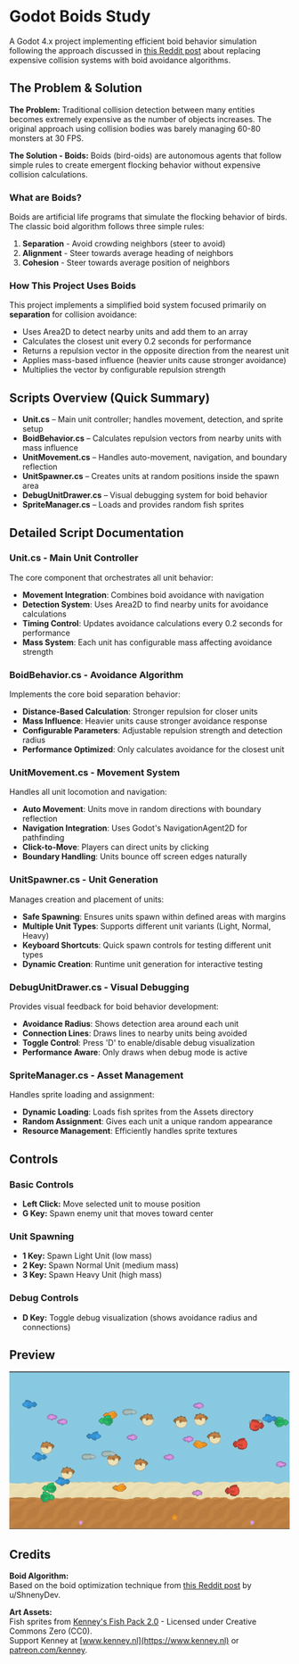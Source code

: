 # Godot Boids Study
A Godot 4.x project implementing efficient boid behavior simulation following the approach discussed in [this Reddit post](https://www.reddit.com/r/godot/comments/1l096sw/collision_was_too_expensive_heres_what_i_did/)
about replacing expensive collision systems with boid avoidance algorithms.

## The Problem & Solution
**The Problem:**
Traditional collision detection between many entities becomes extremely expensive as the number
of objects increases. The original approach using collision bodies was barely managing 60-80
monsters at 30 FPS.

**The Solution - Boids:**
Boids (bird-oids) are autonomous agents that follow simple rules to create emergent flocking
behavior without expensive collision calculations.

### What are Boids?
Boids are artificial life programs that simulate the flocking behavior of birds. The classic boid algorithm follows three simple rules:
1. **Separation** - Avoid crowding neighbors (steer to avoid)
2. **Alignment** - Steer towards average heading of neighbors  
3. **Cohesion** - Steer towards average position of neighbors

### How This Project Uses Boids
This project implements a simplified boid system focused primarily on **separation** for collision avoidance:
- Uses Area2D to detect nearby units and add them to an array
- Calculates the closest unit every 0.2 seconds for performance
- Returns a repulsion vector in the opposite direction from the nearest unit
- Applies mass-based influence (heavier units cause stronger avoidance)
- Multiplies the vector by configurable repulsion strength

## Scripts Overview (Quick Summary)

- **Unit.cs** – Main unit controller; handles movement, detection, and sprite setup
- **BoidBehavior.cs** – Calculates repulsion vectors from nearby units with mass influence
- **UnitMovement.cs** – Handles auto-movement, navigation, and boundary reflection
- **UnitSpawner.cs** – Creates units at random positions inside the spawn area
- **DebugUnitDrawer.cs** – Visual debugging system for boid behavior
- **SpriteManager.cs** – Loads and provides random fish sprites

## Detailed Script Documentation

### Unit.cs - Main Unit Controller
The core component that orchestrates all unit behavior:
- **Movement Integration**: Combines boid avoidance with navigation
- **Detection System**: Uses Area2D to find nearby units for avoidance calculations
- **Timing Control**: Updates avoidance calculations every 0.2 seconds for performance
- **Mass System**: Each unit has configurable mass affecting avoidance strength

### BoidBehavior.cs - Avoidance Algorithm
Implements the core boid separation behavior:
- **Distance-Based Calculation**: Stronger repulsion for closer units
- **Mass Influence**: Heavier units cause stronger avoidance response
- **Configurable Parameters**: Adjustable repulsion strength and detection radius
- **Performance Optimized**: Only calculates avoidance for the closest unit

### UnitMovement.cs - Movement System
Handles all unit locomotion and navigation:
- **Auto Movement**: Units move in random directions with boundary reflection
- **Navigation Integration**: Uses Godot's NavigationAgent2D for pathfinding
- **Click-to-Move**: Players can direct units by clicking
- **Boundary Handling**: Units bounce off screen edges naturally

### UnitSpawner.cs - Unit Generation
Manages creation and placement of units:
- **Safe Spawning**: Ensures units spawn within defined areas with margins
- **Multiple Unit Types**: Supports different unit variants (Light, Normal, Heavy)
- **Keyboard Shortcuts**: Quick spawn controls for testing different unit types
- **Dynamic Creation**: Runtime unit generation for interactive testing

### DebugUnitDrawer.cs - Visual Debugging
Provides visual feedback for boid behavior development:
- **Avoidance Radius**: Shows detection area around each unit
- **Connection Lines**: Draws lines to nearby units being avoided
- **Toggle Control**: Press 'D' to enable/disable debug visualization
- **Performance Aware**: Only draws when debug mode is active

### SpriteManager.cs - Asset Management
Handles sprite loading and assignment:
- **Dynamic Loading**: Loads fish sprites from the Assets directory
- **Random Assignment**: Gives each unit a unique random appearance
- **Resource Management**: Efficiently handles sprite textures

## Controls

### Basic Controls
- **Left Click:** Move selected unit to mouse position
- **G Key:** Spawn enemy unit that moves toward center

### Unit Spawning
- **1 Key:** Spawn Light Unit (low mass)
- **2 Key:** Spawn Normal Unit (medium mass)  
- **3 Key:** Spawn Heavy Unit (high mass)

### Debug Controls
- **D Key:** Toggle debug visualization (shows avoidance radius and connections)

## Preview
![Boids Behavior Demo](Media/boids-demo.gif)

## Credits

**Boid Algorithm:**  
Based on the boid optimization technique from [this Reddit post](https://www.reddit.com/r/godot/comments/1l096sw/collision_was_too_expensive_heres_what_i_did/) by u/ShnenyDev.

**Art Assets:**  
Fish sprites from [Kenney's Fish Pack 2.0](https://www.kenney.nl) - Licensed under Creative Commons Zero (CC0).  
Support Kenney at [www.kenney.nl](https://www.kenney.nl) or [patreon.com/kenney](https://patreon.com/kenney).